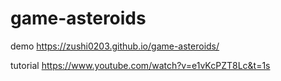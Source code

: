 # game-asteroids

demo
https://zushi0203.github.io/game-asteroids/

tutorial
https://www.youtube.com/watch?v=e1vKcPZT8Lc&t=1s
